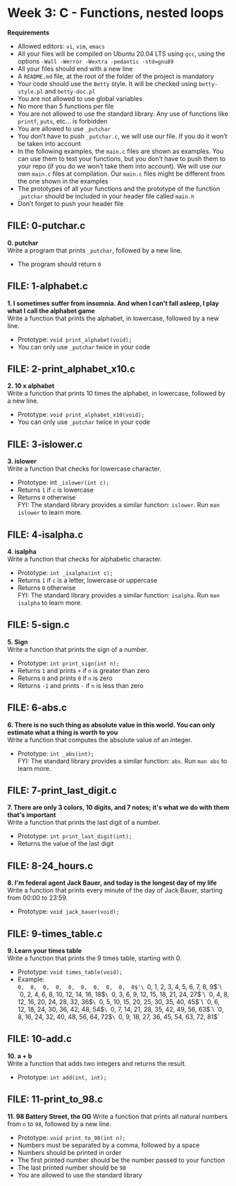 # Week 3: C - Functions, nested loops
**Requirements**
- Allowed editors: `vi`, `vim`, `emacs`
- All your files will be compiled on Ubuntu 20.04 LTS using `gcc`, using the options `-Wall -Werror -Wextra -pedantic -std=gnu89`
- All your files should end with a new line
- A `README.md` file, at the root of the folder of the project is mandatory
- Your code should use the `Betty` style. It will be checked using `betty-style.pl` and `betty-doc.pl`
- You are not allowed to use global variables
- No more than 5 functions per file
- You are not allowed to use the standard library. Any use of functions like `printf`, `puts`, etc… is forbidden
- You are allowed to use `_putchar`
- You don’t have to push `_putchar.c`, we will use our file. If you do it won’t be taken into account
- In the following examples, the `main.c` files are shown as examples. You can use them to test your functions, but you don’t have to push them to your repo (if you do we won’t take them into account). We will use our own `main.c` files at compilation. Our `main.c` files might be different from the one shown in the examples
- The prototypes of all your functions and the prototype of the function `_putchar` should be included in your header file called `main.h`
- Don’t forget to push your header file

## FILE: 0-putchar.c
**0. putchar**\
Write a program that prints `_putchar`, followed by a new line.
- The program should return `0`

## FILE: 1-alphabet.c
**1. I sometimes suffer from insomnia. And when I can't fall asleep, I play what I call the alphabet game**\
Write a function that prints the alphabet, in lowercase, followed by a new line.
- Prototype: `void print_alphabet(void);`
- You can only use `_putchar` twice in your code

## FILE: 2-print_alphabet_x10.c
**2. 10 x alphabet**\
Write a function that prints 10 times the alphabet, in lowercase, followed by a new line.
- Prototype: `void print_alphabet_x10(void);`
- You can only use `_putchar` twice in your code

## FILE: 3-islower.c
**3. islower**\
Write a function that checks for lowercase character.
- Prototype: int `_islower(int c);`
- Returns `1` if `c` is lowercase
- Returns `0` otherwise\
FYI: The standard library provides a similar function: `islower`. Run `man islower` to learn more.

## FILE: 4-isalpha.c
**4. isalpha**\
Write a function that checks for alphabetic character.
- Prototype: `int _isalpha(int c);`
- Returns `1` if `c` is a letter, lowercase or uppercase
- Returns `0` otherwise\
FYI: The standard library provides a similar function: `isalpha`. Run `man isalpha` to learn more.

## FILE: 5-sign.c
**5. Sign**\
Write a function that prints the sign of a number.
- Prototype: `int print_sign(int n);`
- Returns `1` and prints `+` if `n` is greater than zero
- Returns `0` and prints `0` if `n` is zero
- Returns `-1` and prints `-` if `n` is less than zero

## FILE: 6-abs.c
**6. There is no such thing as absolute value in this world. You can only estimate what a thing is worth to you**\
Write a function that computes the absolute value of an integer.
- Prototype: `int _abs(int);`\
FYI: The standard library provides a similar function: `abs`. Run `man abs` to learn more.

## FILE: 7-print_last_digit.c
**7. There are only 3 colors, 10 digits, and 7 notes; it's what we do with them that's important**\
Write a function that prints the last digit of a number.
- Prototype: `int print_last_digit(int);`
- Returns the value of the last digit

## FILE: 8-24_hours.c
**8. I'm federal agent Jack Bauer, and today is the longest day of my life**\
Write a function that prints every minute of the day of Jack Bauer, starting from 00:00 to 23:59.
- Prototype: `void jack_bauer(void);`

## FILE: 9-times_table.c
**9. Learn your times table**\
Write a function that prints the 9 times table, starting with 0.
- Prototype: `void times_table(void);`
- Example:\
`0,  0,  0,  0,  0,  0,  0,  0,  0,  0$'\
`0,  1,  2,  3,  4,  5,  6,  7,  8,  9$`\
`0,  2,  4,  6,  8, 10, 12, 14, 16, 18$`\
`0,  3,  6,  9, 12, 15, 18, 21, 24, 27$`\
`0,  4,  8, 12, 16, 20, 24, 28, 32, 36$`\
`0,  5, 10, 15, 20, 25, 30, 35, 40, 45$`\
`0,  6, 12, 18, 24, 30, 36, 42, 48, 54$`\
`0,  7, 14, 21, 28, 35, 42, 49, 56, 63$`\
`0,  8, 16, 24, 32, 40, 48, 56, 64, 72$`\
`0,  9, 18, 27, 36, 45, 54, 63, 72, 81$`

## FILE: 10-add.c
**10. a + b**\
Write a function that adds two integers and returns the result.
- Prototype: `int add(int, int);`

## FILE: 11-print_to_98.c
**11. 98 Battery Street, the OG**
Write a function that prints all natural numbers from `n` to `98`, followed by a new line.
- Prototype: `void print_to_98(int n);`
- Numbers must be separated by a comma, followed by a space
- Numbers should be printed in order
- The first printed number should be the number passed to your function
- The last printed number should be `98`
- You are allowed to use the standard library


